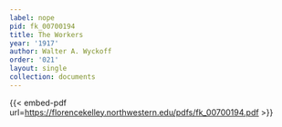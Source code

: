 ```yaml
---
label: nope
pid: fk_00700194
title: The Workers
year: '1917'
author: Walter A. Wyckoff
order: '021'
layout: single
collection: documents
---
```



{{< embed-pdf url=https://florencekelley.northwestern.edu/pdfs/fk_00700194.pdf >}}